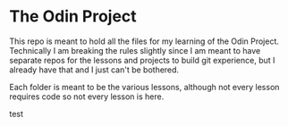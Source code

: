 # The Odin Project

This repo is meant to hold all the files for my learning of the Odin Project. Technically I am breaking the rules slightly since I am meant to have separate repos for the lessons and projects to build git experience, but I already have that and I just can't be bothered. 

Each folder is meant to be the various lessons, although not every lesson requires code so not every lesson is here. 

test